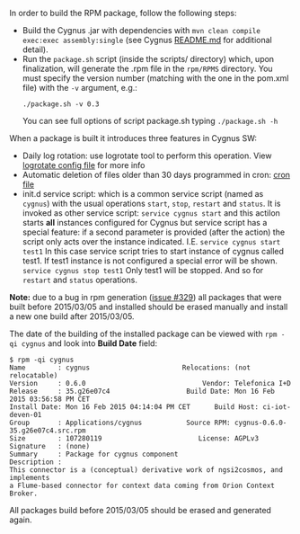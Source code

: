 In order to build the RPM package, follow the following steps:

* Build the Cygnus .jar with dependencies with `mvn clean compile exec:exec assembly:single` (see Cygnus [README.md](../README.md)
  for additional detail).
* Run the `package.sh` script (inside the scripts/ directory) which, upon finalization, will generate the .rpm
  file in the `rpm/RPMS` directory. You must specify the version number (matching with the one in the pom.xml
  file) with the `-v` argument, e.g.:
  ```
  ./package.sh -v 0.3
  ```
  You can see full options of script package.sh typing `./package.sh -h`

When a package is built it introduces three features in Cygnus SW:

* Daily log rotation: use logrotate tool to perform this operation. View 
  [logrotate config file](rpm/SOURCES/logrotate.d/logrotate-cygnus-daily) for more info
* Automatic deletion of files older than 30 days programmed in cron:
  [cron file](rpm/SOURCES/cron.d/cleanup_old_cygnus_logfiles)
* init.d service script: which is a common service script (named as `cygnus`) with the usual operations
  `start`, `stop`, `restart` and `status`. It is invoked as other service script: `service cygnus start`
  and this actilon starts **all** instances configured for Cygnus but service script has a special 
  feature: if a second parameter is provided (after the action) the script only acts over the 
  instance indicated. I.E.
  `service cygnus start test1` In this case service script tries to start instance of cygnus called test1. If test1
  instance is not configured a special error will be shown.
  `service cygnus stop test1` Only test1 will be stopped. And so for `restart` and `status` operations.

**Note:** due to a bug in rpm generation ([issue #329](https://github.com/telefonicaid/fiware-cygnus/issues/329)) all packages 
that were built before 2015/03/05 and installed should be erased manually and install a new one build after 2015/03/05.

The date of the building of the installed package can be viewed with `rpm -qi cygnus` and look into **Build Date** field:

```shell
$ rpm -qi cygnus
Name        : cygnus                       Relocations: (not relocatable)
Version     : 0.6.0                             Vendor: Telefonica I+D
Release     : 35.g26e07c4                   Build Date: Mon 16 Feb 2015 03:56:58 PM CET
Install Date: Mon 16 Feb 2015 04:14:04 PM CET      Build Host: ci-iot-deven-01
Group       : Applications/cygnus           Source RPM: cygnus-0.6.0-35.g26e07c4.src.rpm
Size        : 107280119                        License: AGPLv3
Signature   : (none)
Summary     : Package for cygnus component
Description :
This connector is a (conceptual) derivative work of ngsi2cosmos, and implements
a Flume-based connector for context data coming from Orion Context Broker.
```

All packages build before 2015/03/05 should be erased and generated again.